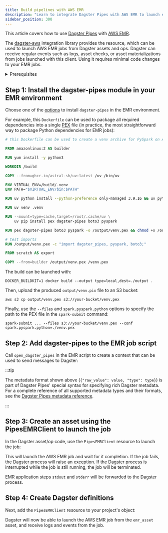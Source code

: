 ```yaml
---
title: Build pipelines with AWS EMR
description: "Learn to integrate Dagster Pipes with AWS EMR to launch external code from Dagster assets."
sidebar_position: 300
---
```


This article covers how to use [Dagster Pipes](/guides/build/external-pipelines/) with [AWS EMR](https://aws.amazon.com/emr/).

The [dagster-aws](/api/libraries/dagster-aws) integration library provides the <PyObject section="libraries" object="pipes.PipesEMRClient" module="dagster_aws" /> resource, which can be used to launch AWS EMR jobs from Dagster assets and ops. Dagster can receive regular events such as logs, asset checks, or asset materializations from jobs launched with this client. Using it requires minimal code changes to your EMR jobs.


<details>
  <summary>Prerequisites</summary>

    - **In the Dagster environment**, you'll need to:

    - Install the following packages:

        ```shell
        pip install dagster dagster-webserver dagster-aws
        ```

        Refer to the [Dagster installation guide](/getting-started/installation) for more info.

    - **Configure AWS authentication credentials.** If you don't have this set up already, refer to the [boto3 quickstart](https://boto3.amazonaws.com/v1/documentation/api/latest/guide/quickstart.html).

    - **In AWS**, you'll need:

    - An existing AWS account
    - Prepared infrastructure such as S3 buckets, IAM roles, and other resources required for your EMR job

</details>

## Step 1: Install the dagster-pipes module in your EMR environment

Choose one of the [options](https://spark.apache.org/docs/latest/api/python/user_guide/python_packaging.html#python-package-management) to install `dagster-pipes` in the EMR environment.

For example, this `Dockerfile` can be used to package all required dependencies into a single [PEX](https://docs.pex-tool.org/) file (in practice, the most straightforward way to package Python dependencies for EMR jobs):

```Dockerfile file=/guides/dagster/dagster_pipes/emr/Dockerfile
# this Dockerfile can be used to create a venv archive for PySpark on AWS EMR

FROM amazonlinux:2 AS builder

RUN yum install -y python3

WORKDIR /build

COPY --from=ghcr.io/astral-sh/uv:latest /uv /bin/uv

ENV VIRTUAL_ENV=/build/.venv
ENV PATH="$VIRTUAL_ENV/bin:$PATH"

RUN uv python install --python-preference only-managed 3.9.16 && uv python pin 3.9.16

RUN uv venv .venv

RUN --mount=type=cache,target=/root/.cache/uv \
    uv pip install pex dagster-pipes boto3 pyspark

RUN pex dagster-pipes boto3 pyspark -o /output/venv.pex && chmod +x /output/venv.pex

# test imports
RUN /output/venv.pex -c "import dagster_pipes, pyspark, boto3;"

FROM scratch AS export

COPY --from=builder /output/venv.pex /venv.pex
```

The build can be launched with:

```shell
DOCKER_BUILDKIT=1 docker build --output type=local,dest=./output .
```

Then, upload the produced `output/venv.pix` file to an S3 bucket:

```shell
aws s3 cp output/venv.pex s3://your-bucket/venv.pex
```

Finally, use the `--files` and `spark.pyspark.python` options to specify the path to the PEX file in the `spark-submit` command:

```shell
spark-submit ... --files s3://your-bucket/venv.pex --conf spark.pyspark.python=./venv.pex
```

## Step 2: Add dagster-pipes to the EMR job script

Call `open_dagster_pipes` in the EMR script to create a context that can be used to send messages to Dagster:

<CodeExample path="docs_snippets/docs_snippets/guides/dagster/dagster_pipes/emr/script.py" />

:::tip

The metadata format shown above (`{"raw_value": value, "type": type}`) is part of Dagster Pipes' special syntax for specifying rich Dagster metadata. For a complete reference of all supported metadata types and their formats, see the [Dagster Pipes metadata reference](/guides/build/external-pipelines/using-dagster-pipes/reference#passing-rich-metadata-to-dagster).

:::

## Step 3: Create an asset using the PipesEMRClient to launch the job

In the Dagster asset/op code, use the `PipesEMRClient` resource to launch the job:

<CodeExample path="docs_snippets/docs_snippets/guides/dagster/dagster_pipes/emr/dagster_code.py" startAfter="start_asset_marker" endBefore="end_asset_marker" />

This will launch the AWS EMR job and wait for it completion. If the job fails, the Dagster process will raise an exception. If the Dagster process is interrupted while the job is still running, the job will be terminated.

EMR application steps `stdout` and `stderr` will be forwarded to the Dagster process.

## Step 4: Create Dagster definitions

Next, add the `PipesEMRClient` resource to your project's <PyObject section="definitions" module="dagster" object="Definitions" /> object:

<CodeExample path="docs_snippets/docs_snippets/guides/dagster/dagster_pipes/emr/dagster_code.py" startAfter="start_definitions_marker" endBefore="end_definitions_marker" />

Dagster will now be able to launch the AWS EMR job from the `emr_asset` asset, and receive logs and events from the job.

